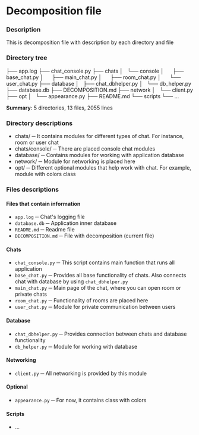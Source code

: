 # Decomposition file

### Description
This is decomposition file with description by each directory and file

### Directory tree
├── app.log
├── chat_console.py
├── chats
│   └── console
│       ├── base_chat.py
│       ├── main_chat.py
│       ├── room_chat.py
│       └── user_chat.py
├── database
│   ├── chat_dbhelper.py
│   └── db_helper.py
├── database.db
├── DECOMPOSITION.md
├── network
│   └── client.py
├── opt
│   └── appearance.py
├── README.md
└── scripts
    └── ...

__Summary__: 5 directories, 13 files, 2055 lines


### Directory descriptions
- chats/ ─ It contains modules for different types of chat. For instance, room or user chat
- chats/console/ ─ There are placed console chat modules
- database/ ─ Contains modules for working with application database
- network/ ─ Module for networking is placed here
- opt/ ─ Different optional modules that help work with chat. For example, module with colors class

### Files descriptions
#### Files that contain information
- ```app.log``` ─ Chat's logging file
- ```database.db``` ─ Application inner database
- ```README.md``` ─ Readme file
- ```DECOMPOSITION.md``` ─ File with decomposition (current file)

#### Chats
- ```chat_console.py``` ─ This script contains main function that runs all application
- ```base_chat.py``` ─ Provides all base functionality of chats. Also connects chat with database by using ```chat_dbhelper.py```
- ```main_chat.py``` ─ Main page of the chat, where you can open room or private chats
- ```room_chat.py``` ─ Functionality of rooms are placed here
- ```user_chat.py``` ─ Module for private communication between users

#### Database
- ```chat_dbhelper.py``` ─ Provides connection between chats and database functionality
- ```db_helper.py``` ─ Module for working with database

#### Networking
- ```client.py``` ─ All networking is provided by this module

#### Optional
- ```appearance.py``` ─ For now, it contains class with colors

#### Scripts
- ...
